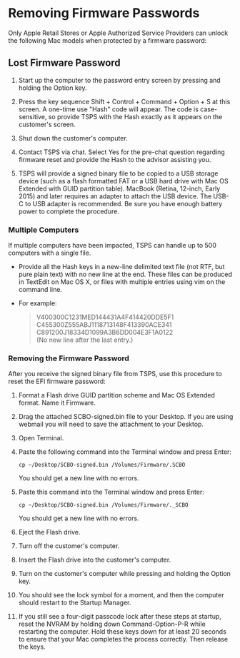 # Removing Firmware Passwords

Only Apple Retail Stores or Apple Authorized Service Providers can unlock the following Mac models when protected by a firmware password:

## Lost Firmware Password

1. Start up the computer to the password entry screen by pressing and holding the Option key.

2. Press the key sequence Shift + Control + Command + Option + S at this screen. A one-time use "Hash" code will appear. The code is case-sensitive, so provide TSPS with the Hash exactly as it appears on the customer's screen.

3. Shut down the customer's computer.

4. Contact TSPS via chat. Select Yes for the pre-chat question regarding firmware reset and provide the Hash to the advisor assisting you.

5. TSPS will provide a signed binary file to be copied to a USB storage device (such as a flash formatted FAT or a USB hard drive with Mac OS Extended with GUID partition table). MacBook (Retina, 12-inch, Early 2015) and later requires an adapter to attach the USB device. The USB-C to USB adapter is recommended. Be sure you have enough battery power to complete the procedure.

### Multiple Computers

If multiple computers have been impacted, TSPS can handle up to 500 computers with a single file.

- Provide all the Hash keys in a new-line delimited text file (not RTF, but pure plain text) with no new line at the end. These files can be produced in TextEdit on Mac OS X, or files with multiple entries using vim on the command line.

- For example:

  > V400300C1231MED144431A4F414420DDE5F1  
C455300Z555ABJ1118713148F413390ACE341  
C891200J18334D1099A3B6DD004E3F1A0122  
(No new line after the last entry.)

### Removing the Firmware Password

After you receive the signed binary file from TSPS, use this procedure to reset the EFI firmware password:

1. Format a Flash drive GUID partition scheme and Mac OS Extended format. Name it Firmware.

2. Drag the attached SCBO-signed.bin file to your Desktop. If you are using webmail you will need to save the attachment to your Desktop.

3. Open Terminal.

4. Paste the following command into the Terminal window and press Enter:

    `cp ~/Desktop/SCBO-signed.bin /Volumes/Firmware/.SCBO`

    You should get a new line with no errors.

5. Paste this command into the Terminal window and press Enter:

    `cp ~/Desktop/SCBO-signed.bin /Volumes/Firmware/._SCBO`

    You should get a new line with no errors.

6. Eject the Flash drive.

7. Turn off the customer's computer.

8. Insert the Flash drive into the customer's computer.

9. Turn on the customer's computer while pressing and holding the Option key.

10. You should see the lock symbol for a moment, and then the computer should restart to the Startup Manager.

11. If you still see a four-digit passcode lock after these steps at startup, reset the NVRAM by holding down Command-Option-P-R while restarting the computer. Hold these keys down for at least 20 seconds to ensure that your Mac completes the process correctly. Then release the keys.
